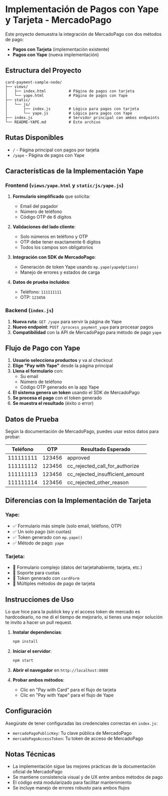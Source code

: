 # Implementación de Pagos con Yape y Tarjeta - MercadoPago

Este proyecto demuestra la integración de MercadoPago con dos métodos de pago:
- **Pagos con Tarjeta** (implementación existente)
- **Pagos con Yape** (nueva implementación)

## Estructura del Proyecto

```
card-payment-sample-node/
├── views/
│   ├── index.html          # Página de pagos con tarjeta
│   └── yape.html           # Página de pagos con Yape
├── static/
│   └── js/
│       ├── index.js        # Lógica para pagos con tarjeta
│       └── yape.js         # Lógica para pagos con Yape
├── index.js                # Servidor principal con ambos endpoints
└── README-YAPE.md          # Este archivo
```

## Rutas Disponibles

- `/` - Página principal con pagos por tarjeta
- `/yape` - Página de pagos con Yape

## Características de la Implementación Yape

### Frontend (`views/yape.html` y `static/js/yape.js`)

1. **Formulario simplificado** que solicita:
   - Email del pagador
   - Número de teléfono
   - Código OTP de 6 dígitos

2. **Validaciones del lado cliente**:
   - Solo números en teléfono y OTP
   - OTP debe tener exactamente 6 dígitos
   - Todos los campos son obligatorios

3. **Integración con SDK de MercadoPago**:
   - Generación de token Yape usando `mp.yape(yapeOptions)`
   - Manejo de errores y estados de carga

4. **Datos de prueba incluidos**:
   - Teléfono: `111111111`
   - OTP: `123456`

### Backend (`index.js`)

1. **Nueva ruta**: `GET /yape` para servir la página de Yape
2. **Nuevo endpoint**: `POST /process_payment_yape` para procesar pagos
3. **Compatibilidad** con la API de MercadoPago para método de pago `yape`

## Flujo de Pago con Yape

1. **Usuario selecciona productos** y va al checkout
2. **Elige "Pay with Yape"** desde la página principal
3. **Llena el formulario** con:
   - Su email
   - Número de teléfono
   - Código OTP generado en la app Yape
4. **El sistema genera un token** usando el SDK de MercadoPago
5. **Se procesa el pago** con el token generado
6. **Se muestra el resultado** (éxito o error)

## Datos de Prueba

Según la documentación de MercadoPago, puedes usar estos datos para probar:

| Teléfono  | OTP    | Resultado Esperado |
|-----------|--------|--------------------|
| 111111111 | 123456 | approved          |
| 111111112 | 123456 | cc_rejected_call_for_authorize |
| 111111113 | 123456 | cc_rejected_insufficient_amount |
| 111111114 | 123456 | cc_rejected_other_reason |

## Diferencias con la Implementación de Tarjeta

### Yape:
- ✅ Formulario más simple (solo email, teléfono, OTP)
- ✅ Un solo pago (sin cuotas)
- ✅ Token generado con `mp.yape()`
- ✅ Método de pago: `yape`

### Tarjeta:
- 📝 Formulario complejo (datos del tarjetahabiente, tarjeta, etc.)
- 📝 Soporte para cuotas
- 📝 Token generado con `cardForm`
- 📝 Múltiples métodos de pago de tarjeta

## Instrucciones de Uso

Lo que hice para la publick key y el access token de mercado es hardcodearlo, no me di el tiempo de mejorarlo, si tienes una mejor solución te invito a hacer un pull request.

1. **Instalar dependencias**:
   ```bash
   npm install
   ```

2. **Iniciar el servidor**:
   ```bash
   npm start
   ```

3. **Abrir el navegador** en `http://localhost:8080`

4. **Probar ambos métodos**:
   - Clic en "Pay with Card" para el flujo de tarjeta
   - Clic en "Pay with Yape" para el flujo de Yape

## Configuración

Asegúrate de tener configuradas las credenciales correctas en `index.js`:

- `mercadoPagoPublicKey`: Tu clave pública de MercadoPago
- `mercadoPagoAccessToken`: Tu token de acceso de MercadoPago

## Notas Técnicas

- La implementación sigue las mejores prácticas de la documentación oficial de MercadoPago
- Se mantiene consistencia visual y de UX entre ambos métodos de pago
- El código está modularizado para facilitar mantenimiento
- Se incluye manejo de errores robusto para ambos flujos 